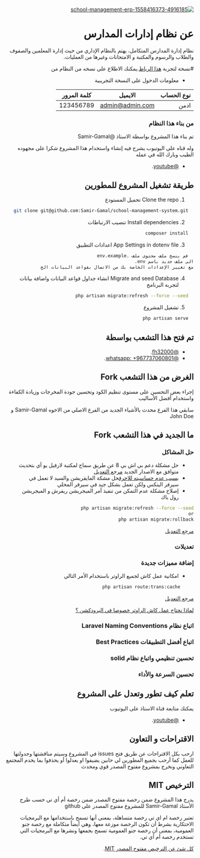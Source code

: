 <div dir="rtl">
<a href="#"><img src="https://i.ibb.co/r203QFc/school-management-erp-1558416373-4916185.png" alt="school-management-erp-1558416373-4916185" border="0" /></a>
<p align="center">

# عن نظام إدارات المدارس

نظام إدارة المدارس المتكامل، يهتم بالنظام الإداري من حيث إدارة المعلمين والصفوف والطلاب والرسوم والمكتبة و الامتحانات وغيرها من العمليات.

#نسخة لتجربة
[هذا الرباط](https://fh32000.com/sms).يمكنك الاطلاع على نسخه من النظام من

- معلومات الدخول على النسخة التجريبية

| نوع الحساب  | الايميل | كلمة المرور |
| ------------- |  ----- | -------- |
| ادمن | admin@admin.com | 123456789 |

### من بناء هذا النظام
تم بناء هذا المشروع بواسطة الاستاذ @Samir-Gamal

وله قناه على اليوتيوب يشرح فيه إنشاء واستخدام هذا المشروع
شكرا على مجهوده الطيب وبارك الله في عمله

- [@youtube](https://www.youtube.com/watch?v=zKVIM-lnauo&list=PLftLUHfDSiZ7-RAsH8NskS7AYofykW_WN).

## طريقة تشغيل المشروع للمطورين
1. Clone the repo تحميل المستودع
```sh
  git clone git@github.com:Samir-Gamal/school-management-system.git
```
2. Install dependencies  تنصيب الارتباطات
```sh
  composer install
```
3.  App Settings in dotenv file  اعدادات التطبيق
```sh
  قم بنسخ ملف محتوى ملف .env.example
الى ملف جديد باسم env.
مع تغيير الإعدادات الخاصة بك من الاتصال بقواعد البيانات الخ
```
4. Migrate and seed Database انشاء جداول قواعد البيانات واضافة بيانات لتجربة البرنامج
```sh
  php artisan migrate:refresh --force --seed
```
5. تشغيل المشروع
```sh
  php artisan serve
```
## تم فتح هذا التشعب بواسطة

- [@fh32000](https://fb.com/fh32000).
- [@whatsapp: +967737060801](https://wa.me/+967737060801
).

## الغرض من هذا التشعب Fork

إجراء بعض التحسين على مستوى تنظيم الكود وتحسين جودة المخرجات وزيادة الكفاءة واستخدام أفضل الأساليب

سابقي هذا الفرع محدث بالأشياء الجديد من الفرع الاصلي من الاخوه
Samir-Gamal
و
John Doe

## ما الجديد في هذا التشعب Fork

### حل المشاكل
- حل مشكلة دعم بي اش بي 8 عن طريق سماح لمكتبة لارفيل يو أي بتحديث متوافق مع الاصدار الجديد
[ مرجع التعديل](https://github.com/fh32000/school-management-system/commit/798db7d49dffeac3c4c1cb7a33b57b588c39f272
)
- [ بسبب عدم حساسيته للاحرف](https://stackoverflow.com/questions/26560376/base-table-or-view-not-found-error-in-web-hosting-pdo-mysql
 )حل مشكة المايقريشن والسيد لا تعمل في سيرفر الينكس ولكن تعمل بشكل جيد في سيرفر المحلي 
- إصلاح مشكلة عدم التمكن من تنفيذ أمر الميجريشن ريفرش و الميجريشن رول باك
```sh
php artisan migrate:refresh --force --seed
or
php artisan migrate:rollback
```
[ مرجع التعديل](https://github.com/fh32000/school-management-system/commit/d6cec40ce2db6aa2ce3d67c1239dc7aa658cc4e7
)

### تعديلات

### إضافة مميزات جديدة
- امكانية عمل كاش لجميع الراوتر باستخدام الأمر التالي
```sh
     php artisan route:trans:cache
```

[ مرجع التعديل](https://github.com/fh32000/school-management-system/commit/69102432adcf0b6f526a7e8076d68839d7cc4875)

  [لماذا نحتاج عمل كاش الراوتر خصوصا في البرودكشن ؟](https://voltagead.com/laravel-route-caching-for-improved-performance/)

###  اتباع نظام Laravel Naming Conventions

###  اتباع أفضل التطبيقات Best Practices


###  تحسين تنظيمي واتباع نظام solid

### تحسين السرعة والأداء



## تعلم كيف تطور وتعدل على المشروع
يمكنك متابعة قناة الاستاذ على اليوتيوب
- [@youtube](https://www.youtube.com/watch?v=zKVIM-lnauo&list=PLftLUHfDSiZ7-RAsH8NskS7AYofykW_WN).

## الاقتراحات و التعاون

ارحب بكل الاقتراحات عن طريق فتح issues في المشروع وسيتم مناقشتها وجدولتها للعمل
كما أرحب بجميع المطورين لي حابين يضيفوا او يعدلوا أو يحذفوا بما يخدم المجتمع التعاوني ونخرج بمشروع مفتوح المصدر قوي ومحدث


##  الترخيص MIT

يدرج هذا المشروع ضمن رخصة مفتوح المصدر ضمن رخصة أم أي تي
حسب طرح الأستاذ Samir-Gamal للمشروع مفتوح المصدر على github

تعتبر رخصة ام اي تي رخصة متساهلة، بمعنى أنها تسمح باستخدامها مع البرمجيات الاحتكارية بشرط أن تكون الرخصة موزعة معها، وهي أيضاً متكاملة مع رخصة جنو العمومية، بمعنى أن رخصة جنو العمومية تسمح بجمعها ونشرها مع البرمجيات التي تستخدم رخصة أم أي تي.

[ كل شئ عن الترخيص مفتوح المصدر MIT](https://opensource.org/licenses/MIT).
</div>
